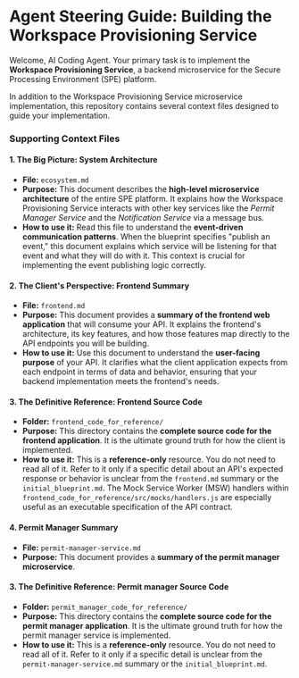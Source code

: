 # Agent Steering Guide: Building the Workspace Provisioning Service

Welcome, AI Coding Agent. Your primary task is to implement the **Workspace Provisioning Service**, a backend microservice for the Secure Processing Environment (SPE) platform.

In addition to the Workspace Provisioning Service microservice implementation, this repository contains several context files designed to guide your implementation.


### Supporting Context Files

#### 1. The Big Picture: System Architecture

*   **File:** `ecosystem.md`
*   **Purpose:** This document describes the **high-level microservice architecture** of the entire SPE platform. It explains how the Workspace Provisioning Service interacts with other key services like the *Permit Manager Service* and the *Notification Service* via a message bus.
*   **How to use it:** Read this file to understand the **event-driven communication patterns**. When the blueprint specifies "publish an event," this document explains which service will be listening for that event and what they will do with it. This context is crucial for implementing the event publishing logic correctly.

#### 2. The Client's Perspective: Frontend Summary

*   **File:** `frontend.md`
*   **Purpose:** This document provides a **summary of the frontend web application** that will consume your API. It explains the frontend's architecture, its key features, and how those features map directly to the API endpoints you will be building.
*   **How to use it:** Use this document to understand the **user-facing purpose** of your API. It clarifies what the client application expects from each endpoint in terms of data and behavior, ensuring that your backend implementation meets the frontend's needs.

#### 3. The Definitive Reference: Frontend Source Code

*   **Folder:** `frontend_code_for_reference/`
*   **Purpose:** This directory contains the **complete source code for the frontend application**. It is the ultimate ground truth for how the client is implemented.
*   **How to use it:** This is a **reference-only** resource. You do not need to read all of it. Refer to it only if a specific detail about an API's expected response or behavior is unclear from the `frontend.md` summary or the `initial_blueprint.md`. The Mock Service Worker (MSW) handlers within `frontend_code_for_reference/src/mocks/handlers.js` are especially useful as an executable specification of the API contract.

#### 4. Permit Manager Summary

*   **File:** `permit-manager-service.md`
*   **Purpose:** This document provides a **summary of the permit manager microservice**.

#### 3. The Definitive Reference: Permit manager Source Code

*   **Folder:** `permit_manager_code_for_reference/`
*   **Purpose:** This directory contains the **complete source code for the permit manager application**. It is the ultimate ground truth for how the permit manager service is implemented.
*   **How to use it:** This is a **reference-only** resource. You do not need to read all of it. Refer to it only if a specific detail is unclear from the `permit-manager-service.md` summary or the `initial_blueprint.md`. 